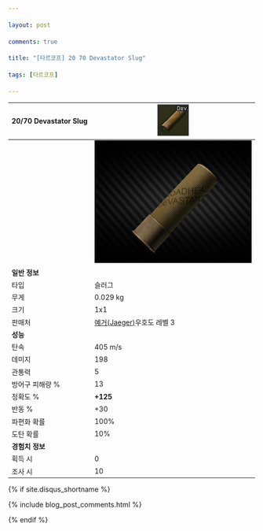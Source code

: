 ```yaml
---

layout: post

comments: true

title: "[타르코프] 20 70 Devastator Slug"

tags: [타르코프]

---
```


|20/70 Devastator Slug|![20/70 Devastator Slug](/assets/image/tarkov/bullet/2070DevastatorSlugIcon.png)|
|--|--|
||![20/70 Devastator Slug](/assets/image/tarkov/bullet/2070DevastatorSlug.png)|
|**일반 정보**|
|타입|슬러그|
|무게|0.029 kg|
|크기|1x1|
|판매처|[예거(Jaeger)](https://dndl93.github.io/_posts/2021-02-07-%ED%83%80%EB%A5%B4%EC%BD%94%ED%94%84-%EC%98%88%EA%B1%B0(Jaeger)/)우호도 레벨 3|
|**성능**|
|탄속|405 m/s|
|데미지|198|
|관통력|5|
|방어구 피해량 %|13|
|정확도 %|**+125**|
|반동 %|+30|
|파편화 확률|100%|
|도탄 확률|10%|
|**경험치 정보**|
|획득 시|0|
|조사 시|10|

{% if site.disqus_shortname %}

<div class="comments">

  {% include blog_post_comments.html %}

</div>

{% endif %}

<div id="disqus_thread"></div>